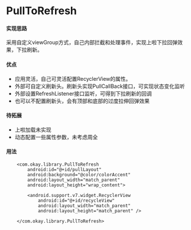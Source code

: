 # PullToRefresh

#### 实现思路

采用自定义viewGroup方式，自己内部拦截和处理事件，实现上啦下拉回弹效果，下拉刷新。

#### 优点

- 应用灵活，自己可灵活配置RecyclerView的属性。
- 外部可自定义刷新头。刷新头实现PullCallBack接口，可实现状态变化监听
- 外部设置RefreshListener接口监听，可得到下拉刷新的回调
- 也可以不配置刷新头，会有顶部和底部的过度拉伸回弹效果

#### 待拓展

- 上啦加载未实现
- 动态配置一些属性参数，未考虑周全


#### 用法

```
    <com.okay.library.PullToRefresh
        android:id="@+id/pullLayout"
        android:background="@color/colorAccent"
        android:layout_width="match_parent"
        android:layout_height="wrap_content">

        <android.support.v7.widget.RecyclerView
            android:id="@+id/recycleView"
            android:layout_width="match_parent"
            android:layout_height="match_parent" />

    </com.okay.library.PullToRefresh>
```

